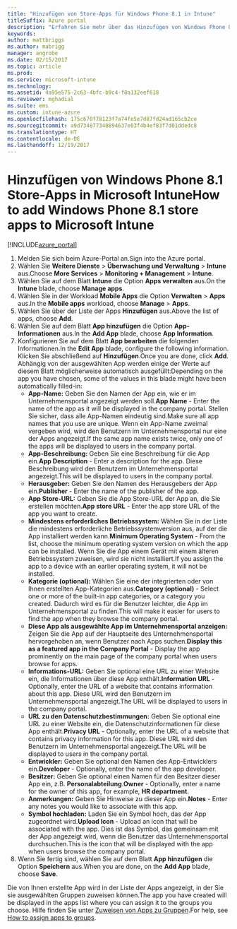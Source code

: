 ```yaml
---
title: "Hinzufügen von Store-Apps für Windows Phone 8.1 in Intune"
titleSuffix: Azure portal
description: "Erfahren Sie mehr über das Hinzufügen von Windows Phone 8.1 Store-Apps in Intune.\""
keywords: 
author: mattbriggs
ms.author: mabrigg
manager: angrobe
ms.date: 02/15/2017
ms.topic: article
ms.prod: 
ms.service: microsoft-intune
ms.technology: 
ms.assetid: 4a95e575-2c63-4bfc-b9c4-f0a132eef618
ms.reviewer: mghadial
ms.suite: ems
ms.custom: intune-azure
ms.openlocfilehash: 175c670f78123f7a74fe5e7d87fd24ad165cb2ce
ms.sourcegitcommit: a9d734877340894637e03f4b4ef83f7d01ddedc8
ms.translationtype: HT
ms.contentlocale: de-DE
ms.lasthandoff: 12/19/2017
---
```

# <a name="how-to-add-windows-phone-81-store-apps-to-microsoft-intune"></a><span data-ttu-id="26cff-103">Hinzufügen von Windows Phone 8.1 Store-Apps in Microsoft Intune</span><span class="sxs-lookup"><span data-stu-id="26cff-103">How to add Windows Phone 8.1 store apps to Microsoft Intune</span></span>

[!INCLUDE[azure_portal](./includes/azure_portal.md)]


1. <span data-ttu-id="26cff-104">Melden Sie sich beim Azure-Portal an.</span><span class="sxs-lookup"><span data-stu-id="26cff-104">Sign into the Azure portal.</span></span>
2. <span data-ttu-id="26cff-105">Wählen Sie **Weitere Dienste** > **Überwachung und Verwaltung** > **Intune** aus.</span><span class="sxs-lookup"><span data-stu-id="26cff-105">Choose **More Services** > **Monitoring + Management** > **Intune**.</span></span>
3. <span data-ttu-id="26cff-106">Wählen Sie auf dem Blatt **Intune** die Option **Apps verwalten** aus.</span><span class="sxs-lookup"><span data-stu-id="26cff-106">On the **Intune** blade, choose **Manage apps**.</span></span>
4. <span data-ttu-id="26cff-107">Wählen Sie in der Workload **Mobile Apps** die Option **Verwalten** > **Apps** aus.</span><span class="sxs-lookup"><span data-stu-id="26cff-107">In the **Mobile apps** workload, choose **Manage** > **Apps**.</span></span>
5. <span data-ttu-id="26cff-108">Wählen Sie über der Liste der Apps **Hinzufügen** aus.</span><span class="sxs-lookup"><span data-stu-id="26cff-108">Above the list of apps, choose **Add**.</span></span>
6. <span data-ttu-id="26cff-109">Wählen Sie auf dem Blatt **App hinzufügen** die Option **App-Informationen** aus.</span><span class="sxs-lookup"><span data-stu-id="26cff-109">In the **Add App** blade, choose **App Information**.</span></span>
7. <span data-ttu-id="26cff-110">Konfigurieren Sie auf dem Blatt **App bearbeiten** die folgenden Informationen.</span><span class="sxs-lookup"><span data-stu-id="26cff-110">In the **Edit App** blade, configure the following information.</span></span> <span data-ttu-id="26cff-111">Klicken Sie abschließend auf **Hinzufügen**.</span><span class="sxs-lookup"><span data-stu-id="26cff-111">Once you are done, click **Add**.</span></span> <span data-ttu-id="26cff-112">Abhängig von der ausgewählten App werden einige der Werte auf diesem Blatt möglicherweise automatisch ausgefüllt:</span><span class="sxs-lookup"><span data-stu-id="26cff-112">Depending on the app you have chosen, some of the values in this blade might have been automatically filled-in:</span></span>
    - <span data-ttu-id="26cff-113">**App-Name:** Geben Sie den Namen der App ein, wie er im Unternehmensportal angezeigt werden soll.</span><span class="sxs-lookup"><span data-stu-id="26cff-113">**App Name** - Enter the name of the app as it will be displayed in the company portal.</span></span> <span data-ttu-id="26cff-114">Stellen Sie sicher, dass alle App-Namen eindeutig sind.</span><span class="sxs-lookup"><span data-stu-id="26cff-114">Make sure all app names that you use are unique.</span></span> <span data-ttu-id="26cff-115">Wenn ein App-Name zweimal vergeben wird, wird den Benutzern im Unternehmensportal nur eine der Apps angezeigt.</span><span class="sxs-lookup"><span data-stu-id="26cff-115">If the same app name exists twice, only one of the apps will be displayed to users in the company portal.</span></span>
    - <span data-ttu-id="26cff-116">**App-Beschreibung:** Geben Sie eine Beschreibung für die App ein.</span><span class="sxs-lookup"><span data-stu-id="26cff-116">**App Description** - Enter a description for the app.</span></span> <span data-ttu-id="26cff-117">Diese Beschreibung wird den Benutzern im Unternehmensportal angezeigt.</span><span class="sxs-lookup"><span data-stu-id="26cff-117">This will be displayed to users in the company portal.</span></span>
    - <span data-ttu-id="26cff-118">**Herausgeber:** Geben Sie den Namen des Herausgebers der App ein.</span><span class="sxs-lookup"><span data-stu-id="26cff-118">**Publisher** - Enter the name of the publisher of the app.</span></span>
    - <span data-ttu-id="26cff-119">**App Store-URL:** Geben Sie die App Store-URL der App an, die Sie erstellen möchten.</span><span class="sxs-lookup"><span data-stu-id="26cff-119">**App store URL** - Enter the app store URL of the app you want to create.</span></span>
    - <span data-ttu-id="26cff-120">**Mindestens erforderliches Betriebssystem:** Wählen Sie in der Liste die mindestens erforderliche Betriebssystemversion aus, auf der die App installiert werden kann.</span><span class="sxs-lookup"><span data-stu-id="26cff-120">**Minimum Operating System** - From the list, choose the minimum operating system version on which the app can be installed.</span></span> <span data-ttu-id="26cff-121">Wenn Sie die App einem Gerät mit einem älteren Betriebssystem zuweisen, wird sie nicht installiert.</span><span class="sxs-lookup"><span data-stu-id="26cff-121">If you assign the app to a device with an earlier operating system, it will not be installed.</span></span>
    - <span data-ttu-id="26cff-122">**Kategorie (optional):** Wählen Sie eine der integrierten oder von Ihnen erstellten App-Kategorien aus.</span><span class="sxs-lookup"><span data-stu-id="26cff-122">**Category (optional)** - Select one or more of the built-in app categories, or a category you created.</span></span> <span data-ttu-id="26cff-123">Dadurch wird es für die Benutzer leichter, die App im Unternehmensportal zu finden.</span><span class="sxs-lookup"><span data-stu-id="26cff-123">This will make it easier for users to find the app when they browse the company portal.</span></span>
    - <span data-ttu-id="26cff-124">**Diese App als ausgewählte App im Unternehmensportal anzeigen:** Zeigen Sie die App auf der Hauptseite des Unternehmensportal hervorgehoben an, wenn Benutzer nach Apps suchen.</span><span class="sxs-lookup"><span data-stu-id="26cff-124">**Display this as a featured app in the Company Portal** - Display the app prominently on the main page of the company portal when users browse for apps.</span></span>
    - <span data-ttu-id="26cff-125">**Informations-URL:** Geben Sie optional eine URL zu einer Website ein, die Informationen über diese App enthält.</span><span class="sxs-lookup"><span data-stu-id="26cff-125">**Information URL** - Optionally, enter the URL of a website that contains information about this app.</span></span> <span data-ttu-id="26cff-126">Diese URL wird den Benutzern im Unternehmensportal angezeigt.</span><span class="sxs-lookup"><span data-stu-id="26cff-126">The URL will be displayed to users in the company portal.</span></span>
    - <span data-ttu-id="26cff-127">**URL zu den Datenschutzbestimmungen:** Geben Sie optional eine URL zu einer Website ein, die Datenschutzinformationen für diese App enthält.</span><span class="sxs-lookup"><span data-stu-id="26cff-127">**Privacy URL** - Optionally, enter the URL of a website that contains privacy information for this app.</span></span> <span data-ttu-id="26cff-128">Diese URL wird den Benutzern im Unternehmensportal angezeigt.</span><span class="sxs-lookup"><span data-stu-id="26cff-128">The URL will be displayed to users in the company portal.</span></span>
    - <span data-ttu-id="26cff-129">**Entwickler:** Geben Sie optional den Namen des App-Entwicklers ein.</span><span class="sxs-lookup"><span data-stu-id="26cff-129">**Developer** - Optionally, enter the name of the app developer.</span></span>
    - <span data-ttu-id="26cff-130">**Besitzer:** Geben Sie optional einen Namen für den Besitzer dieser App ein, z.B. **Personalabteilung**.</span><span class="sxs-lookup"><span data-stu-id="26cff-130">**Owner** - Optionally, enter a name for the owner of this app, for example, **HR department**.</span></span>
    - <span data-ttu-id="26cff-131">**Anmerkungen:** Geben Sie Hinweise zu dieser App ein.</span><span class="sxs-lookup"><span data-stu-id="26cff-131">**Notes** - Enter any notes you would like to associate with this app.</span></span>
    - <span data-ttu-id="26cff-132">**Symbol hochladen:** Laden Sie ein Symbol hoch, das der App zugeordnet wird.</span><span class="sxs-lookup"><span data-stu-id="26cff-132">**Upload Icon** - Upload an icon that will be associated with the app.</span></span> <span data-ttu-id="26cff-133">Dies ist das Symbol, das gemeinsam mit der App angezeigt wird, wenn die Benutzer das Unternehmensportal durchsuchen.</span><span class="sxs-lookup"><span data-stu-id="26cff-133">This is the icon that will be displayed with the app when users browse the company portal.</span></span>
8. <span data-ttu-id="26cff-134">Wenn Sie fertig sind, wählen Sie auf dem Blatt **App hinzufügen** die Option **Speichern** aus.</span><span class="sxs-lookup"><span data-stu-id="26cff-134">When you are done, on the **Add App** blade, choose **Save**.</span></span>

<span data-ttu-id="26cff-135">Die von Ihnen erstellte App wird in der Liste der Apps angezeigt, in der Sie sie ausgewählten Gruppen zuweisen können.</span><span class="sxs-lookup"><span data-stu-id="26cff-135">The app you have created will be displayed in the apps list where you can assign it to the groups you choose.</span></span> <span data-ttu-id="26cff-136">Hilfe finden Sie unter [Zuweisen von Apps zu Gruppen](apps-deploy.md).</span><span class="sxs-lookup"><span data-stu-id="26cff-136">For help, see [How to assign apps to groups](apps-deploy.md).</span></span>